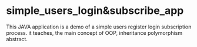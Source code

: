 # simple_users_login&subscribe_app
This JAVA application is a demo of a simple users register login subscription process.
it teaches, the main concept of OOP, inheritance polymorphism abstract.

